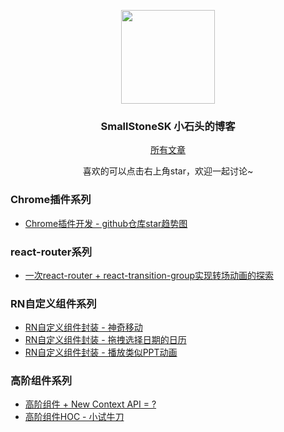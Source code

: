 <p align="center">
  <img width="150" height="150" src="https://avatars0.githubusercontent.com/u/17713870?s=400&u=f5a05ce83b3cac3b496df6414b342f0b007d9721&v=4"/>
</p>

<h3 align="center">SmallStoneSK 小石头的博客</h3>

<p align="center"><a href="https://github.com/SmallStoneSK/Blog/issues">所有文章</a></p>
<p align="center">喜欢的可以点击右上角star，欢迎一起讨论~</p>

<h3>Chrome插件系列</h3>
<ul>
  <li><a href="https://github.com/SmallStoneSK/Blog/issues/10" target="_blank">Chrome插件开发 - github仓库star趋势图</a></li>
</ul>

<h3>react-router系列</h3>
<ul>
  <li><a href="https://github.com/SmallStoneSK/Blog/issues/8" target="_blank">一次react-router + react-transition-group实现转场动画的探索</a></li>
</ul>

<h3>RN自定义组件系列</h3>
<ul>
  <li><a href="https://github.com/SmallStoneSK/Blog/issues/4" target="_blank">RN自定义组件封装 - 神奇移动</a></li>
  <li><a href="https://github.com/SmallStoneSK/Blog/issues/2" target="_blank">RN自定义组件封装 - 拖拽选择日期的日历</a></li>
  <li><a href="https://github.com/SmallStoneSK/Blog/issues/1" target="_blank">RN自定义组件封装 - 播放类似PPT动画</a></li>
</ul>

<h3>高阶组件系列</h3>
<ul>
  <li><a href="https://github.com/SmallStoneSK/Blog/issues/7" target="_blank">高阶组件 + New Context API = ?</a></li>
  <li><a href="https://github.com/SmallStoneSK/Blog/issues/6" target="_blank">高阶组件HOC - 小试牛刀</a></li>
</ul>
